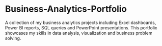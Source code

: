 # Business-Analytics-Portfolio
A collection of my business analytics projects including Excel dashboards, Power BI reports, SQL queries and PowerPoint presentations. This portfolio showcases my skills in data analysis, visualization and business problem solving.
